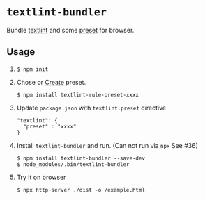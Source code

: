 # `textlint-bundler`

Bundle [textlint](https://github.com/textlint/textlint "textlint") and some [preset](https://github.com/textlint/textlint/wiki/Collection-of-textlint-rule#rule-preset-list) for browser.

## Usage

1. `$ npm init`

2. Chose or [Create](https://textlint.github.io/docs/rule-preset.html) preset.

    `$ npm install textlint-rule-preset-xxxx`

4. Update `package.json` with `textlint.preset` directive
    ```
    "textlint": {
      "preset" : "xxxx"
    }
    ```

5. Install `textlint-bundler` and run. (Can not run via `npx` See #36)

    ```
    $ npm install textlint-bundler --save-dev
    $ node_modules/.bin/textlint-bundler
    ```
6. Try it on browser

    `$ npx http-server ./dist -o /example.html`